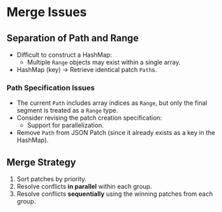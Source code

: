 # Merge Issues

## Separation of Path and Range

- Difficult to construct a HashMap:
  - Multiple `Range` objects may exist within a single array.
- HashMap (key) → Retrieve identical patch `Path`s.

### Path Specification Issues

- The current `Path` includes array indices as `Range`, but only the final segment is treated as a `Range` type.
- Consider revising the patch creation specification:
  - Support for parallelization.
- Remove `Path` from JSON Patch (since it already exists as a key in the HashMap).

## Merge Strategy

1. Sort patches by priority.
2. Resolve conflicts **in parallel** within each group.
3. Resolve conflicts **sequentially** using the winning patches from each group.
